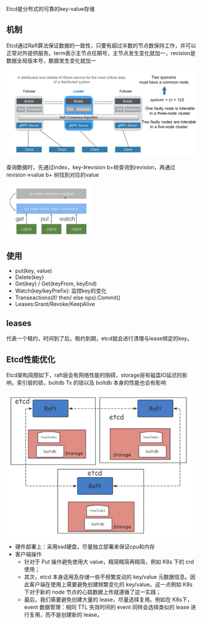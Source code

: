 Etcd是分布式的可靠的key-value存储

## 机制

Etcd通过Raft算法保证数据的一致性，只要有超过半数的节点数保持工作，并可以正常对外提供服务。term表示主节点任期号，主节点发生变化就加一，revision是数据全局版本号，数据发生变化就加一

![img](../pics/0*26ZAlmI7mVHiOnMX.png)

查询数据时，先通过index，key-》revision b+树查询到revision，再通过revision->value b+ 树找到对应的value

<img src="../pics/0*RW8Dn4-siWj_kmpQ.png" alt="img" style="zoom:50%;" />

## 使用

* put(key, value) 
* Delete(key)
* Get(key) / Get(keyFrom, keyEnd)
* Watch(key/keyPrefix): 监控key的变化
* Transeactions(if/ then/ else ops).Commit()
* Leases:Grant/Revoke/KeepAlive

## leases

代表一个租约，时间到了后，租约到期，etcd就会进行清理与lease绑定的key。

## Etcd性能优化

Etcd架构简图如下，raft层会有网络性能的阻碍，storage层有磁盘IO延迟的影响，索引层的锁，boltdb Tx 的锁以及 boltdb 本身的性能也会有影响

<img src="../pics/151540c30366959496.png" alt="img" style="zoom:50%;" />

* 硬件部署上：采用ssd硬盘，尽量独立部署来保证cpu和内存
* 客户端操作
  * 针对于 Put 操作避免使用大 value，精简精简再精简，例如 K8s 下的 crd 使用；
  * 其次，etcd 本身适用及存储一些不频繁变动的 key/value 元数据信息。因此客户端在使用上需要避免创建频繁变化的 key/value。这一点例如 K8s下对于新的 node 节点的心跳数据上传就遵循了这一实践；
  * 最后，我们需要避免创建大量的 lease，尽量选择复用。例如在 K8s下，event 数据管理：相同 TTL 失效时间的 event 同样会选择类似的 lease 进行复用，而不是创建新的 lease。
